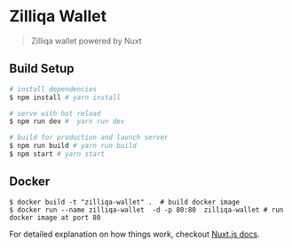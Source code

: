 # Zilliqa Wallet

> Zilliqa wallet powered by Nuxt


## Build Setup

``` bash
# install dependencies
$ npm install # yarn install

# serve with hot reload
$ npm run dev #  yarn run dev

# build for production and launch server
$ npm run build # yarn run build
$ npm start # yarn start
```

## Docker

```
$ docker build -t "zilliqa-wallet" .  # build docker image
$ docker run --name zilliqa-wallet  -d -p 80:80  zilliqa-wallet # run docker image at port 80
```

For detailed explanation on how things work, checkout [Nuxt.js docs](https://nuxtjs.org).
